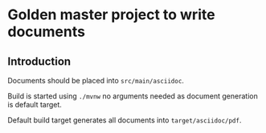 # Golden master project to write documents

## Introduction

Documents should be placed into `src/main/asciidoc`.

Build is started using `./mvnw` no arguments needed as document generation is 
default target.

Default build target generates all documents into `target/asciidoc/pdf`.
